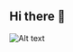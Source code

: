 ## Hi there 👋

![Alt text](https://spotify-recently-played-readme.vercel.app/api?user=31lsb2nnuaztvfbobptb5l2gew7y&unique={true|1|on|yes})
